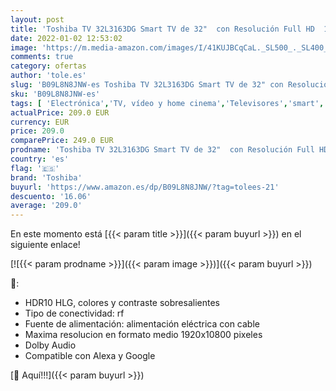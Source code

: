 ```yaml
---
layout: post
title: 'Toshiba TV 32L3163DG Smart TV de 32"  con Resolución Full HD  1920 x 1080   HDR  Compatible con Asistente de Voz Alexa'
date: 2022-01-02 12:53:02
image: 'https://m.media-amazon.com/images/I/41KUJBCqCaL._SL500_._SL400_.jpg'
comments: true
category: ofertas
author: 'tole.es'
slug: 'B09L8N8JNW-es Toshiba TV 32L3163DG Smart TV de 32" con Resolución Full...'
sku: 'B09L8N8JNW-es'
tags: [ 'Electrónica','TV, vídeo y home cinema','Televisores','smart','toshiba','tv', ]
actualPrice: 209.0 EUR
currency: EUR
price: 209.0
comparePrice: 249.0 EUR
prodname: 'Toshiba TV 32L3163DG Smart TV de 32"  con Resolución Full HD  1920 x 1080   HDR  Compatible con Asistente de Voz Alexa'
country: 'es'
flag: '🇪🇸'
brand: 'Toshiba'
buyurl: 'https://www.amazon.es/dp/B09L8N8JNW/?tag=tolees-21'
descuento: '16.06'
average: '209.0'
---
```


En este momento está [{{< param title >}}]({{< param buyurl >}}) en el siguiente enlace!

[![{{< param prodname >}}]({{< param image >}})]({{< param buyurl >}})

🔎:

- HDR10 HLG, colores y contraste sobresalientes
- Tipo de conectividad: rf
- Fuente de alimentación: alimentación eléctrica con cable
- Maxima resolucion en formato medio 1920x10800 pixeles
- Dolby Audio
- Compatible con Alexa y Google

[🛒 Aquí!!!]({{< param buyurl >}})
